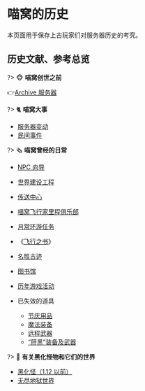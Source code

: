 # 喵窝的历史

本页面用于保存上古玩家们对服务器历史的考究。

## 历史文献、参考总览

?> :monkey_face: **喵窝创世之前**

👉[Archive 服务器](wiki/server-network#archive)

?> :cat2: **喵窝大事**

- [服务器变动](changelog)
- [民间事件](changelogs/unofficial-events)

?> :newspaper_roll: **喵窝曾经的日常**

- [NPC 向导](legacy/nyaa/npc)
- [世界建设工程](legacy/nyaa/projects)
- [传送中心](legacy/nyaa/teleport-center)
- [喵窝飞行家里程俱乐部](legacy/nyaa/nfmc)
- [月常环游任务](legacy/nyaa/monthly-course)
- 《[飞行之书](space/book-of-elytra)》


- [名胜古迹](misc/history/historical-sites)
- [图书馆](misc/history/library)
- [历年游戏活动](nyaa/activities)


- 已失效的道具
  + [节庆用品](legacy/nyaa/items/festival)
  + [魔法装备](legacy/nyaa/items/magic)
  + [远程武器](legacy/nyaa/items/remote-weapons)
  + [“肝黑”装备及武器](legacy/inf2/items.md)


?> :imp: **有关黑化怪物和它们的世界**

- [黑化怪（1.12 以前）](legacy/inf0/infernal-mobs)
- [无尽地狱世界](legacy/inf)
